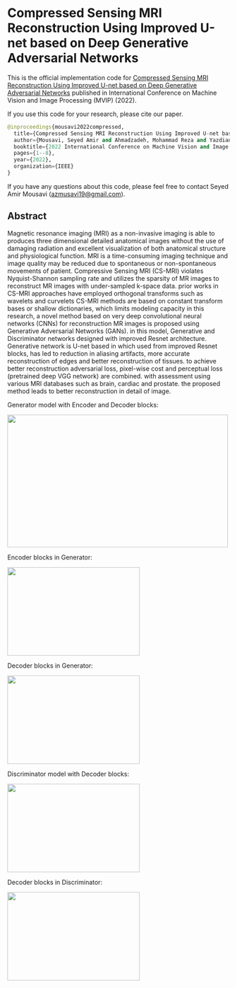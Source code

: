 
# Compressed Sensing MRI Reconstruction Using Improved U-net based on Deep Generative Adversarial Networks

This is the official implementation code for [Compressed Sensing MRI Reconstruction Using Improved U-net based on Deep Generative Adversarial Networks](https://ieeexplore.ieee.org/document/9738554) published in International Conference on Machine Vision and Image Processing (MVIP) (2022).

If you use this code for your research, please cite our paper.

```python
@inproceedings{mousavi2022compressed,
  title={Compressed Sensing MRI Reconstruction Using Improved U-net based on Deep Generative Adversarial Networks},
  author={Mousavi, Seyed Amir and Ahmadzadeh, Mohammad Reza and Yazdian, Ehsan},
  booktitle={2022 International Conference on Machine Vision and Image Processing (MVIP)},
  pages={1--8},
  year={2022},
  organization={IEEE}
}
```

If you have any questions about this code, please feel free to contact Seyed Amir Mousavi (azmusavi19@gmail.com).

## Abstract
Magnetic resonance imaging (MRI) as a non-invasive imaging is able to produces three dimensional detailed anatomical images without the use of damaging radiation and excellent visualization of both anatomical structure and physiological function. MRI is a time-consuming imaging technique and image quality may be reduced due to spontaneous or non-spontaneous movements of patient. Compressive Sensing MRI (CS-MRI) violates Nyquist-Shannon sampling rate and utilizes the sparsity of MR images to reconstruct MR images with under-sampled k-space data. prior works in CS-MRI approaches have employed orthogonal transforms such as wavelets and curvelets CS-MRI methods are based on constant transform bases or shallow dictionaries, which limits modeling capacity in this research, a novel method based on very deep convolutional neural networks (CNNs) for reconstruction MR images is proposed using Generative Adversarial Networks (GANs). in this model, Generative and Discriminator networks designed with improved Resnet architecture. Generative network is U-net based in which used from improved Resnet blocks, has led to reduction in aliasing artifacts, more accurate reconstruction of edges and better reconstruction of tissues. to achieve better reconstruction adversarial loss, pixel-wise cost and perceptual loss (pretrained deep VGG network) are combined. with assessment using various MRI databases such as brain, cardiac and prostate. the proposed method leads to better reconstruction in detail of image.

Generator model with Encoder and Decoder blocks:

<img src=https://user-images.githubusercontent.com/28767607/130682538-7136d817-d017-419e-bdd6-a3b8afe0d138.PNG width="500" height="300">

Encoder blocks in Generator:

<img src=https://user-images.githubusercontent.com/28767607/130683161-2c6665f7-fa16-4f33-a484-c6f14491184d.PNG width="300" height="200">

Decoder blocks in Generator:

<img src=https://user-images.githubusercontent.com/28767607/130683286-35771900-e190-47dc-a158-978124593a83.PNG width="300" height="200">

Discriminator model with Decoder blocks:

<img src=https://user-images.githubusercontent.com/28767607/130683406-dc3b2fc1-d7a7-4be4-bbc0-2e7a2ba881a6.PNG width="300" height="200">

Decoder blocks in Discriminator:

<img src=https://user-images.githubusercontent.com/28767607/130683627-ce08ccbc-b827-44f4-92d8-05d531f01f3c.PNG width="300" height="200">
